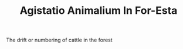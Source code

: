 ---
title: Agistatio Animalium In For-Esta
letter: A
permalink: "/definitions/agistatio-animalium-in-for-esta.html"
body: The drift or numbering of cattle in the forest
published_at: '2018-07-07'
layout: post
---